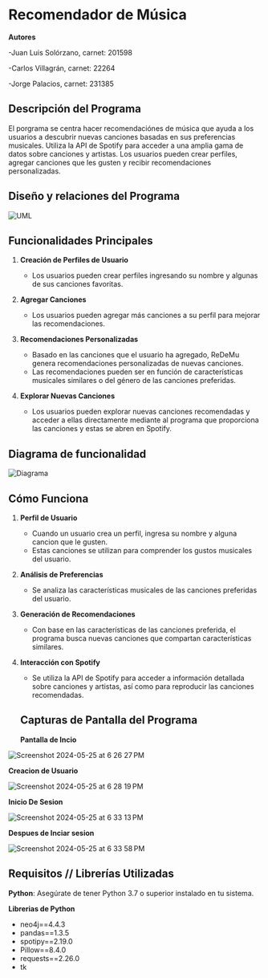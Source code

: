 # Recomendador de Música

**Autores**

-Juan Luis Solórzano, carnet: 201598

-Carlos Villagrán, carnet: 22264

-Jorge Palacios, carnet: 231385

## Descripción del Programa

El porgrama se centra hacer recomendaciónes de música que ayuda a los usuarios a descubrir nuevas canciones basadas en sus preferencias musicales. Utiliza la API de Spotify para acceder a una amplia gama de datos sobre canciones y artistas. Los usuarios pueden crear perfiles, agregar canciones que les gusten y recibir recomendaciones personalizadas.

## Diseño y relaciones del Programa 

![UML ](https://github.com/Charly2440/Recomendation-Engine-Proyecto-2/assets/134471477/9ed74fb6-2497-4c2a-91ca-7b499c3a320d)


## Funcionalidades Principales

1. **Creación de Perfiles de Usuario**
   - Los usuarios pueden crear perfiles ingresando su nombre y algunas de sus canciones favoritas.

2. **Agregar Canciones**
   - Los usuarios pueden agregar más canciones a su perfil para mejorar las recomendaciones.

3. **Recomendaciones Personalizadas**
   - Basado en las canciones que el usuario ha agregado, ReDeMu genera recomendaciones personalizadas de nuevas canciones.
   - Las recomendaciones pueden ser en función de características musicales similares o del género de las canciones preferidas.

4. **Explorar Nuevas Canciones**
   - Los usuarios pueden explorar nuevas canciones recomendadas y acceder a ellas directamente mediante al programa que proporciona las canciones y estas se abren en Spotify.

## Diagrama de funcionalidad 

![Diagrama](https://github.com/Charly2440/Recomendation-Engine-Proyecto-2/assets/134471477/f023fcaf-f856-42c5-a7be-75f228a85a86)


## Cómo Funciona

1. **Perfil de Usuario**
   - Cuando un usuario crea un perfil, ingresa su nombre y alguna cancion que le gusten.
   - Estas canciones se utilizan para comprender los gustos musicales del usuario.

2. **Análisis de Preferencias**
   - Se analiza las características musicales de las canciones preferidas del usuario.

3. **Generación de Recomendaciones**
   - Con base en las características de las canciones preferida, el programa busca nuevas canciones que compartan características similares.
  

4. **Interacción con Spotify**
   - Se utiliza la API de Spotify para acceder a información detallada sobre canciones y artistas, así como para reproducir las canciones recomendadas.
  
   ## Capturas de Pantalla del Programa

   **Pantalla de Incio**
   
![Screenshot 2024-05-25 at 6 26 27 PM](https://github.com/Charly2440/Recomendation-Engine-Proyecto-2/assets/134471477/76732851-d9ad-491b-a4e5-df81c6e3ea8e)


**Creacion de Usuario** 

![Screenshot 2024-05-25 at 6 28 19 PM](https://github.com/Charly2440/Recomendation-Engine-Proyecto-2/assets/134471477/2b50e6a5-a0a0-4b5d-8050-b66d1d20de3f)

**Inicio De Sesion** 

![Screenshot 2024-05-25 at 6 33 13 PM](https://github.com/Charly2440/Recomendation-Engine-Proyecto-2/assets/134471477/7e505a3c-8991-4d60-a4a7-a7f088876c2e)

**Despues de Inciar sesion** 

![Screenshot 2024-05-25 at 6 33 58 PM](https://github.com/Charly2440/Recomendation-Engine-Proyecto-2/assets/134471477/ce5517ae-4aec-4cde-bc75-1c177877c645)


  ## Requisitos // Librerías Utilizadas
  
 **Python**: Asegúrate de tener Python 3.7 o superior instalado en tu sistema.
 
 **Librerias de Python**
- neo4j==4.4.3
- pandas==1.3.5
- spotipy==2.19.0
- Pillow==8.4.0
- requests==2.26.0
- tk





